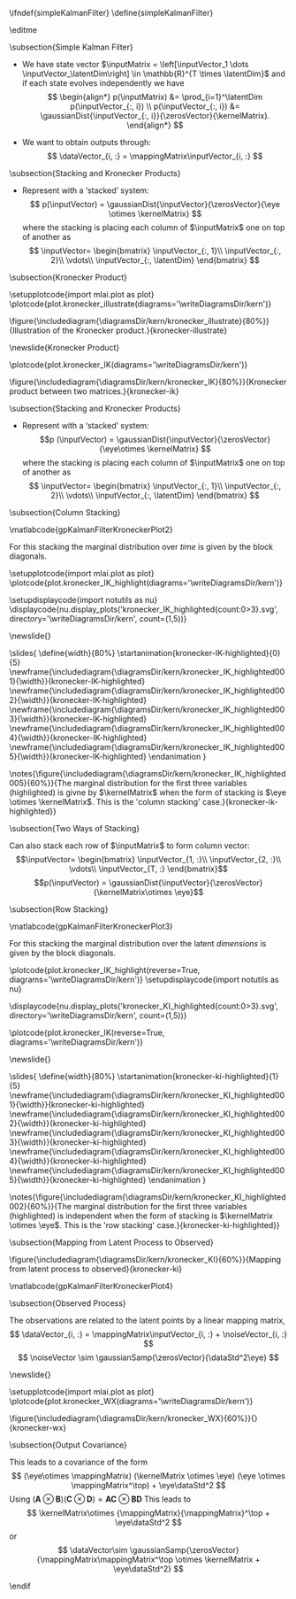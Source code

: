 \ifndef{simpleKalmanFilter}
\define{simpleKalmanFilter}

\editme

\subsection{Simple Kalman Filter}

-   We have state vector
    $\inputMatrix = \left[\inputVector_1
          \dots \inputVector_\latentDim\right] \in \mathbb{R}^{T \times \latentDim}$
    and if each state evolves independently we have 
$$		
\begin{align*}
  p(\inputMatrix) &= \prod_{i=1}^\latentDim p(\inputVector_{:, i}) \\
     p(\inputVector_{:, i}) &= \gaussianDist{\inputVector_{:, i}}{\zerosVector}{\kernelMatrix}.
\end{align*}
$$

-   We want to obtain outputs through:
    $$
	\dataVector_{i, :} = \mappingMatrix\inputVector_{i, :}
	$$

\subsection{Stacking and Kronecker Products}

-   Represent with a ‘stacked’ system:
$$
p(\inputVector) = \gaussianDist{\inputVector}{\zerosVector}{\eye \otimes \kernelMatrix}
$$
where the stacking is placing each column of $\inputMatrix$ one on top of another as
$$
\inputVector= \begin{bmatrix}
          \inputVector_{:, 1}\\
          \inputVector_{:, 2}\\
          \vdots\\
          \inputVector_{:, \latentDim}
        \end{bmatrix}
$$
		

\subsection{Kronecker Product}

\setupplotcode{import mlai.plot as plot}
\plotcode{plot.kronecker_illustrate(diagrams='\writeDiagramsDir/kern')}

\figure{\includediagram{\diagramsDir/kern/kronecker_illustrate}{80%}}{Illustration of the Kronecker product.}{kronecker-illustrate}


\newslide{Kronecker Product}

\plotcode{plot.kronecker_IK(diagrams='\writeDiagramsDir/kern')}

\figure{\includediagram{\diagramsDir/kern/kronecker_IK}{80%}}{Kronecker product between two matrices.}{kronecker-ik}

\subsection{Stacking and Kronecker Products}

-   Represent with a ‘stacked’ system:
    $$p
	(\inputVector) = \gaussianDist{\inputVector}{\zerosVector}{\eye\otimes \kernelMatrix}
	$$
    where the stacking is placing each column of
    $\inputMatrix$ one on top of another as
    $$
	\inputVector= \begin{bmatrix}
          \inputVector_{:, 1}\\
          \inputVector_{:, 2}\\
          \vdots\\
          \inputVector_{:, \latentDim}
        \end{bmatrix}
		$$
		
\subsection{Column Stacking}

\matlabcode{gpKalmanFilterKroneckerPlot2}

For this stacking the marginal distribution over *time* is given
by the block diagonals.

\setupplotcode{import mlai.plot as plot}
\plotcode{plot.kronecker_IK_highlight(diagrams='\writeDiagramsDir/kern')}

\setupdisplaycode{import notutils as nu}
\displaycode{nu.display_plots('kronecker_IK_highlighted{count:0>3}.svg', 
                 directory='\writeDiagramsDir/kern', count=(1,5))}

\newslide{}

\slides{
\define{width}{80%}
\startanimation{kronecker-IK-highlighted}{0}{5}
\newframe{\includediagram{\diagramsDir/kern/kronecker_IK_highlighted001}{\width}}{kronecker-IK-highlighted}
\newframe{\includediagram{\diagramsDir/kern/kronecker_IK_highlighted002}{\width}}{kronecker-IK-highlighted}
\newframe{\includediagram{\diagramsDir/kern/kronecker_IK_highlighted003}{\width}}{kronecker-IK-highlighted}
\newframe{\includediagram{\diagramsDir/kern/kronecker_IK_highlighted004}{\width}}{kronecker-IK-highlighted}
\newframe{\includediagram{\diagramsDir/kern/kronecker_IK_highlighted005}{\width}}{kronecker-IK-highlighted}
\endanimation
}

\notes{\figure{\includediagram{\diagramsDir/kern/kronecker_IK_highlighted005}{60%}}{The marginal distribution for the first three variables (highlighted) is givne by $\kernelMatrix$ when the form of stacking is $\eye \otimes \kernelMatrix$. This is the 'column stacking' case.}{kronecker-ik-highlighted}}


\subsection{Two Ways of Stacking}

Can also stack each row of $\inputMatrix$ to form
column vector: $$\inputVector= \begin{bmatrix}
      \inputVector_{1, :}\\
      \inputVector_{2, :}\\
      \vdots\\
      \inputVector_{T, :}
    \end{bmatrix}$$
$$p(\inputVector) = \gaussianDist{\inputVector}{\zerosVector}{\kernelMatrix\otimes \eye}$$

\subsection{Row Stacking}

\matlabcode{gpKalmanFilterKroneckerPlot3}

For this stacking the marginal distribution over the latent
*dimensions* is given by the block diagonals.

\plotcode{plot.kronecker_IK_highlight(reverse=True, diagrams='\writeDiagramsDir/kern')}
\setupdisplaycode{import notutils as nu}

\displaycode{nu.display_plots('kronecker_KI_highlighted{count:0>3}.svg', directory='\writeDiagramsDir/kern', count=(1,5))}

\plotcode{plot.kronecker_IK(reverse=True, diagrams='\writeDiagramsDir/kern')}

\newslide{}

\slides{
\define{width}{80%}
\startanimation{kronecker-ki-highlighted}{1}{5}
\newframe{\includediagram{\diagramsDir/kern/kronecker_KI_highlighted001}{\width}}{kronecker-ki-highlighted}
\newframe{\includediagram{\diagramsDir/kern/kronecker_KI_highlighted002}{\width}}{kronecker-ki-highlighted}
\newframe{\includediagram{\diagramsDir/kern/kronecker_KI_highlighted003}{\width}}{kronecker-ki-highlighted}
\newframe{\includediagram{\diagramsDir/kern/kronecker_KI_highlighted004}{\width}}{kronecker-ki-highlighted}
\newframe{\includediagram{\diagramsDir/kern/kronecker_KI_highlighted005}{\width}}{kronecker-ki-highlighted}
\endanimation
}

\notes{\figure{\includediagram{\diagramsDir/kern/kronecker_KI_highlighted002}{60%}}{The marginal distribution for the first three variables (highlighted) is independent when the form of stacking is $\kernelMatrix \otimes \eye$. This is the 'row stacking' case.}{kronecker-ki-highlighted}}


\subsection{Mapping from Latent Process to Observed}

\figure{\includediagram{\diagramsDir/kern/kronecker_KI}{60%}}{Mapping from latent process to observed}{kronecker-ki}

\matlabcode{gpKalmanFilterKroneckerPlot4}

\subsection{Observed Process}

The observations are related to the latent points by a linear mapping
matrix,
$$
\dataVector_{i, :} = \mappingMatrix\inputVector_{i, :} + \noiseVector_{i, :}
$$
$$
\noiseVector \sim \gaussianSamp{\zerosVector}{\dataStd^2\eye}
$$

\newslide{}

\setupplotcode{import mlai.plot as plot}
\plotcode{plot.kronecker_WX(diagrams='\writeDiagramsDir/kern')}

\figure{\includediagram{\diagramsDir/kern/kronecker_WX}{60%}}{}{kronecker-wx}

\subsection{Output Covariance}

This leads to a covariance of the form
$$
(\eye\otimes \mappingMatrix) (\kernelMatrix \otimes \eye) (\eye \otimes \mappingMatrix^\top) + \eye\dataStd^2
$$
Using
$(\mathbf{A}\otimes\mathbf{B}) (\mathbf{C}\otimes\mathbf{D}) = \mathbf{A}\mathbf{C} \otimes \mathbf{B}\mathbf{D}$
This leads to
$$
\kernelMatrix\otimes {\mappingMatrix}{\mappingMatrix}^\top + \eye\dataStd^2
$$
or
$$
\dataVector\sim \gaussianSamp{\zerosVector}{\mappingMatrix\mappingMatrix^\top \otimes \kernelMatrix + \eye\dataStd^2}
$$

\endif

